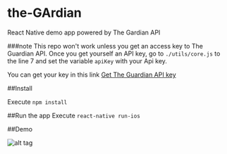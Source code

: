 # the-GArdian
React Native demo app powered by The Gardian API

###note
This repo won't work unless you get an access key to The Guardian API. 
Once you get yourself an API key, go to ```./utils/core.js``` to the line 7 and set the variable ``apiKey`` with your Api key. 

You can get your key in this link [Get The Guardian API key](http://open-platform.theguardian.com/access/#get-access)

##Install 


Execute `npm install`

##Run the app
Execute `react-native run-ios`

##Demo

![alt tag](https://github.com/teseo/the-gardian/raw/master/assets/demoApp.gif)
